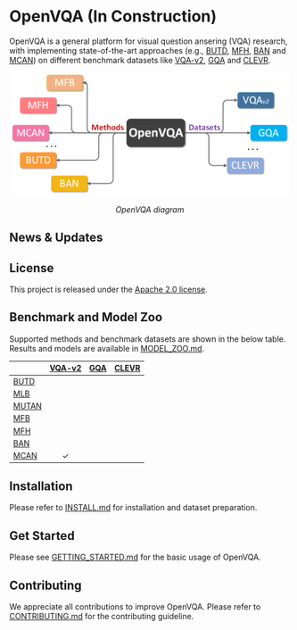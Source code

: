 # OpenVQA (In Construction)
OpenVQA is a general platform for visual question ansering (VQA) research, with implementing state-of-the-art approaches (e.g., [BUTD](https://arxiv.org/abs/1707.07998), [MFH](https://arxiv.org/abs/1708.03619), [BAN](https://arxiv.org/abs/1805.07932) and [MCAN](https://arxiv.org/abs/1906.10770)) on different benchmark datasets like [VQA-v2](https://visualqa.org/), [GQA](https://cs.stanford.edu/people/dorarad/gqa/index.html) and [CLEVR](https://cs.stanford.edu/people/jcjohns/clevr/). 



<p align="center">
	<img src="misc/openvqa_overall.png" width="500">
	<p align="center">
		<em>OpenVQA diagram</em>
	</p>
</p>

## News & Updates

## License

This project is released under the [Apache 2.0 license](LICENSE).

## Benchmark and Model Zoo

Supported methods and benchmark datasets are shown in the below table.
Results and models are available in [MODEL_ZOO.md](MODEL_ZOO.md).

|                    | [VQA-v2](https://visualqa.org/)   | [GQA](https://cs.stanford.edu/people/dorarad/gqa/index.html)  | [CLEVR](https://cs.stanford.edu/people/jcjohns/clevr/)  |
|--------------------|:--------:|:--------:|:--------:|
| [BUTD](https://arxiv.org/abs/1707.07998)      |         |         |         |
| [MLB](https://arxiv.org/abs/1610.04325)      |         |         |         |
| [MUTAN](https://arxiv.org/abs/1705.06676)      |         |         |         |
| [MFB](https://arxiv.org/abs/1708.01471v1)       |         |         |         | 
| [MFH](https://arxiv.org/abs/1708.03619)       |         |         |         | 
| [BAN](https://arxiv.org/abs/1805.07932)       |         |        |          | 
| [MCAN](https://arxiv.org/abs/1906.10770)      | ✓        |         |         | 


## Installation

Please refer to [INSTALL.md](INSTALL.md) for installation and dataset preparation.

## Get Started

Please see [GETTING_STARTED.md](GETTING_STARTED.md) for the basic usage of OpenVQA.

## Contributing

We appreciate all contributions to improve OpenVQA. Please refer to [CONTRIBUTING.md](CONTRIBUTING.md) for the contributing guideline.

